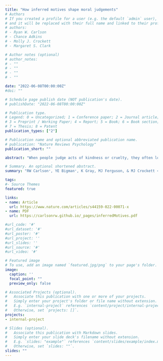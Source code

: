 ```yaml
---
title: "How inferred motives shape moral judgements"
# Authors
# If you created a profile for a user (e.g. the default `admin` user), write the username (folder name) here 
# and it will be replaced with their full name and linked to their profile.
# authors:
# - Ryan W. Carlson
# - Chance Adkins
# - Molly J. Crockett
# - Margaret S. Clark

# Author notes (optional)
# author_notes:
# - ""
# - ""
# - ""
# - ""

date: "2022-06-08T00:00:00Z"
#doi: ""

# Schedule page publish date (NOT publication's date).
# publishDate: "2022-06-08T00:00:00Z"

# Publication type.
# Legend: 0 = Uncategorized; 1 = Conference paper; 2 = Journal article;
# 3 = Preprint / Working Paper; 4 = Report; 5 = Book; 6 = Book section;
# 7 = Thesis; 8 = Patent
publication_types: ["2"]

# Publication name and optional abbreviated publication name.
# publication: "Nature Reviews Psychology"
publication_short: ""

abstract: "When people judge acts of kindness or cruelty, they often look beyond the act itself to infer the agent’s motives. These inferences, in turn, can powerfully influence moral judgements. The mere possibility of self-interested motives can taint otherwise helpful acts, whereas morally principled motives can exonerate those behind harmful acts. In this Review, we survey research showcasing the importance of inferred motives for moral judgements, and show how motive inferences are connected to judgements of actions, intentions and character. This work suggests that the inferences observers draw about peoples’ motives are sufficient for moral judgement (they drive character judgements even without actions) and functional (they effectively aid observers in predicting peoples’ future behaviour). Research that directly probes when and how people infer motives, and how motive properties guide those inferences, can deepen our understanding of the role of inferred motives in moral life."

# Summary. An optional shortened abstract.
summary: "RW Carlson⁺, YE Bigman⁺, K Gray, MJ Ferguson, & MJ Crockett <br>*Nature Reviews Psychology* "

tags:
#- Source Themes
featured: true

links:
- name: Article 
  url: https://www.nature.com/articles/s44159-022-00071-x
- name: PDF
  url: https://carlsonrw.github.io/_pages/inferredMotives.pdf

#url_code: '#'
#url_dataset: '#'
#url_poster: '#'
#url_project: ''
#url_slides: ''
#url_source: '#'
#url_video: '#'

# Featured image
# To use, add an image named `featured.jpg/png` to your page's folder. 
image:
  caption: ''
  focal_point: ""
  preview_only: false

# Associated Projects (optional).
#   Associate this publication with one or more of your projects.
#   Simply enter your project's folder or file name without extension.
#   E.g. `internal-project` references `content/project/internal-project/index.md`.
#   Otherwise, set `projects: []`.
projects:
- internal-project

# Slides (optional).
#   Associate this publication with Markdown slides.
#   Simply enter your slide deck's filename without extension.
#   E.g. `slides: "example"` references `content/slides/example/index.md`.
#   Otherwise, set `slides: ""`.
slides: ""
---
```


